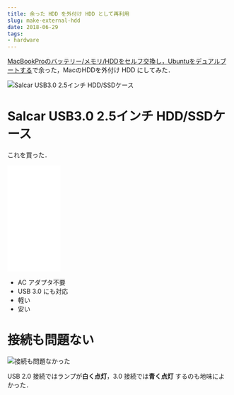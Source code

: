 ```yaml
---
title: 余った HDD を外付け HDD として再利用
slug: make-external-hdd
date: 2018-06-29
tags:
- hardware
---
```



[MacBookProのバッテリー/メモリ/HDDをセルフ交換し，Ubuntuをデュアルブートする](/remodeling-mbp)で余った，MacのHDDを外付け HDD にしてみた．

![Salcar USB3.0 2.5インチ HDD/SSDケース](case-2.jpg "Salcar USB3.0 2.5インチ HDD/SSDケース")


# Salcar USB3.0 2.5インチ HDD/SSDケース

これを買った．

<iframe style="width:120px;height:240px;" marginwidth="0" marginheight="0" scrolling="no" frameborder="0" src="//rcm-fe.amazon-adsystem.com/e/cm?lt1=_blank&bc1=000000&IS2=1&bg1=FFFFFF&fc1=000000&lc1=0000FF&t=tanakayutaroa-22&o=9&p=8&l=as4&m=amazon&f=ifr&ref=as_ss_li_til&asins=B01JOPMKYU&linkId=aff1ac6f0106f68fe48d5f28a8db826c"></iframe>


- AC アダプタ不要
- USB 3.0 にも対応
- 軽い
- 安い

# 接続も問題ない

![接続も問題なかった](connected.png "接続も問題なかった")

USB 2.0 接続ではランプが**白く点灯**，3.0 接続では**青く点灯** するのも地味によかった．
